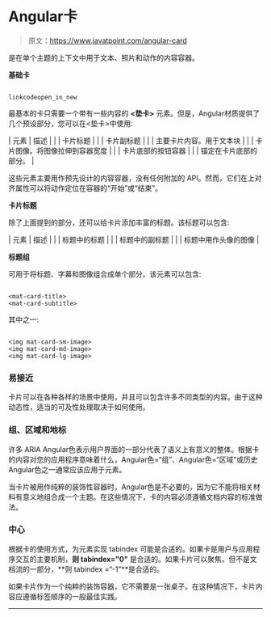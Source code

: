 # Angular卡

> 原文：<https://www.javatpoint.com/angular-card>

<mat-card>是在单个主题的上下文中用于文本、照片和动作的内容容器。</mat-card>

**基础卡**

```

linkcodeopen_in_new

```

最基本的卡只需要一个带有一些内容的 **<垫卡>** 元素。但是，Angular材质提供了几个预设部分，您可以在<垫卡>中使用:

| 元素 | 描述 |
| <mat-card-title></mat-card-title> | 卡片标题 |
| <mat-card-subtitle></mat-card-subtitle> | 卡片副标题 |
| <mat-card-content></mat-card-content> | 主要卡片内容。用于文本块 |
|  | 卡片图像。将图像拉伸到容器宽度 |
| <mat-card-actions></mat-card-actions> | 卡片底部的按钮容器 |
|  | 锚定在卡片底部的部分。 |

这些元素主要用作预先设计的内容容器，没有任何附加的 API。然而，它们在<mat-card-actions>上对齐属性可以将动作定位在容器的“开始”或“结束”。</mat-card-actions>

**卡片标题**

除了上面提到的部分，<mat-card-header>还可以给卡片添加丰富的标题。该标题可以包含:</mat-card-header>

| 元素 | 描述 |
| <mat-card-title></mat-card-title> | 标题中的标题 |
| <mat-card-subtitle></mat-card-subtitle> | 标题中的副标题 |
|  | 标题中用作头像的图像 |

**标题组**

<mat-card-title-group>可用于将标题、字幕和图像组合成单个部分。该元素可以包含:</mat-card-title-group>

```

<mat-card-title>
<mat-card-subtitle>

```

其中之一:

```

<img mat-card-sm-image>
<img mat-card-md-image>
<img mat-card-lg-image>

```

### 易接近

卡片可以在各种各样的场景中使用，并且可以包含许多不同类型的内容。由于这种动态性，适当的可及性处理取决于如何使用<mat-card>。</mat-card>

### 组、区域和地标

许多 ARIA Angular色表示用户界面的一部分代表了语义上有意义的整体。根据卡的内容对您的应用程序意味着什么，Angular色=“组”、Angular色=“区域”或历史Angular色之一通常应该应用于<mat-card>元素。</mat-card>

当卡片被用作纯粹的装饰性容器时，Angular色是不必要的，因为它不能将相关材料有意义地组合成一个主题。在这些情况下，卡的内容必须遵循文档内容的标准做法。

### 中心

根据卡的使用方式，为<mat-card>元素实现 tabindex 可能是合适的。如果卡是用户与应用程序交互的主要机制，**则 tabindex="0"** 是合适的。如果卡片可以聚焦，但不是文档流的一部分，**则 tabindex =“-1”**是合适的。</mat-card>

如果卡片作为一个纯粹的装饰容器，它不需要是一张桌子。在这种情况下，卡片内容应遵循标签顺序的一般最佳实践。

* * *